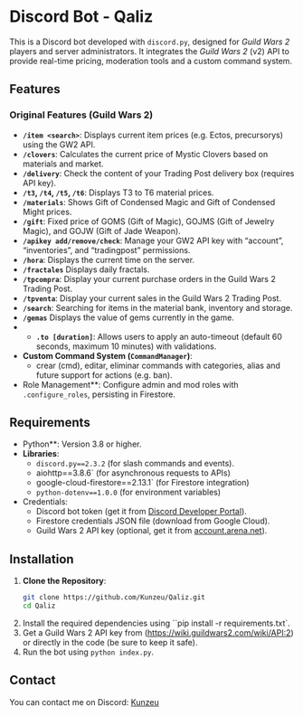 # Discord Bot - Qaliz

This is a Discord bot developed with `discord.py`, designed for *Guild Wars 2* players and server administrators. It integrates the *Guild Wars 2* (v2) API to provide real-time pricing, moderation tools and a custom command system.  

## Features

### Original Features (Guild Wars 2)
- **`/item <search>`**: Displays current item prices (e.g. Ectos, precursorys) using the GW2 API.
- **`/clovers`**: Calculates the current price of Mystic Clovers based on materials and market.
- **`/delivery`**: Check the content of your Trading Post delivery box (requires API key).
- **`/t3`, `/t4`, `/t5`, `/t6`**: Displays T3 to T6 material prices.
- **`/materials`**: Shows Gift of Condensed Magic and Gift of Condensed Might prices.
- **`/gift`**: Fixed price of GOMS (Gift of Magic), GOJMS (Gift of Jewelry Magic), and GOJW (Gift of Jade Weapon).
- **`/apikey add/remove/check`**: Manage your GW2 API key with “account”, “inventories”, and “tradingpost” permissions.
- **`/hora`**: Displays the current time on the server.
- **`/fractales`** Displays daily fractals.
- **`/tpcompra`**: Display your current purchase orders in the Guild Wars 2 Trading Post.
- **`/tpventa`**: Display your current sales in the Guild Wars 2 Trading Post.
- **`/search`**: Searching for items in the material bank, inventory and storage.
- **`/gemas`** Displays the value of gems currently in the game.
- - **`.to [duration]`**: Allows users to apply an auto-timeout (default 60 seconds, maximum 10 minutes) with validations.
- **Custom Command System (`CommandManager`)**:
  - crear (cmd), editar, eliminar commands with categories, alias and future support for actions (e.g. ban).
- Role Management**: Configure admin and mod roles with `.configure_roles`, persisting in Firestore.

## Requirements

- Python**: Version 3.8 or higher.
- **Libraries**:
  - `discord.py==2.3.2` (for slash commands and events).
  - aiohttp==3.8.6` (for asynchronous requests to APIs)
  - google-cloud-firestore==2.13.1` (for Firestore integration)
  - `python-dotenv==1.0.0` (for environment variables)
- Credentials:
  - Discord bot token (get it from [Discord Developer Portal](https://discord.com/developers/applications)).
  - Firestore credentials JSON file (download from Google Cloud).
  - Guild Wars 2 API key (optional, get it from [account.arena.net](https://account.arena.net/applications)).

## Installation

1. **Clone the Repository**:
   ````bash
   git clone https://github.com/Kunzeu/Qaliz.git
   cd Qaliz
2. Install the required dependencies using ``pip install -r requirements.txt`.
3. Get a Guild Wars 2 API key from (https://wiki.guildwars2.com/wiki/API:2) or directly in the code (be sure to keep it safe).
4. Run the bot using `python index.py`.


## Contact

You can contact me on Discord: [Kunzeu](https://discord.com/users/552563672162107431)